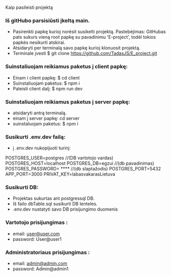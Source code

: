 Kaip pasileisti projektą 

### Iš gitHubo parsisiūsti įkeltą main. 
 * Pasirenkti papkę kurioj norėsit susikelti projektą. Pastebėjimas: GitHubas pats sukurs vieną root papkę su pavadinimu 'E-project', todėl tokios papkės nesikurti atskirai.
* Atsidaryti per terminalą savo papkę kurioj klonuosit projektą.
* Terminale įvesti $ git clone https://github.com/TadasJS/E_project.git

### Suinstaliuojam reikiamus paketus  į client papkę:
* Einam i client papkę: $ cd client 
* Suinstaliuojam paketus: $ npm i 
* Paleisti client dalį: $ npm run dev    

### Suinstaliuojam reikiamus paketus į server papkę:
* atsidaryti antrą terminalą.
* einam į server papkę: cd server
* suinstaluojam paketus: $ npm i

### Susikurti .env.dev failą:
* į .env.dev nukopijuoti turinį:

POSTGRES_USER=postgres //(DB vartotojo vardas)
POSTGRES_HOST=localhost
POSTGRES_DB=egzui //(db pavadinimas)
POSTGRES_PASSWORD= **** //(db slaptažodis)
POSTGRES_PORT=5432
APP_PORT=3000
PRIVAT_KEY=labasvakarasLietuva

### Susikurti DB:

* Projektas sukurtas ant postgressql DB.
* Iš failo dbTable.sql susikurti DB lenteles.
* .env.dev nustatyti savo DB prisijungimo duomenis


### Vartotojo prisijungimas : 
   * email: user@user.com
   * password: User@user1

### Administratoriaus prisijungimas : 
   * email: admin@admin.com
   * password: Admin@admin1

